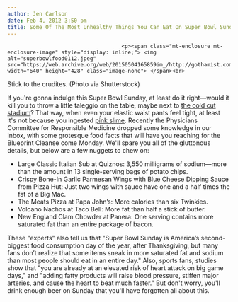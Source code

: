 ```yaml
---
author: Jen Carlson
date: Feb 4, 2012 3:50 pm
title: Some Of The Most Unhealthy Things You Can Eat On Super Bowl Sunday (Or Any Day)
---
```


	
										<p><span class="mt-enclosure mt-enclosure-image" style="display: inline;"> <img alt="superbowlfood0112.jpeg" src="https://web.archive.org/web/20150504165859im_/http://gothamist.com/attachments/arts_jen/superbowlfood0112.jpeg" width="640" height="428" class="image-none"> </span><br>
<span class="photo_caption">Stick to the crudites. (Photo via Shutterstock)</span></p>

<p>If you&apos;re gonna indulge this Super Bowl Sunday, at least do it right&#x2014;would it kill you to throw a little taleggio on the table, maybe next to <a href="https://web.archive.org/web/20150504165859/http://gothamist.com/2012/02/03/7_amazing_super_bowl_meat_and_snack.php#photo-1">the cold cut stadium</a>? That way, when even your elastic waist pants feel tight, at least it&apos;s not because you ingested <a href="https://web.archive.org/web/20150504165859/http://gothamist.com/2012/02/01/ammonia-treated_meat_still_good_eno.php">pink slime</a>. Recently the Physicians Committee for Responsible Medicine dropped some knowledge in our inbox, with some grotesque food facts that will have you reaching for the Blueprint Cleanse come Monday. We&apos;ll spare you all of the gluttonous details, but below are a few nuggets to chew on:<br>
</p><ul><li>Large Classic Italian Sub at Quiznos: 3,550 milligrams of sodium&#x2014;more than the amount in 13 single-serving bags of potato chips.<br>
</li><li>Crispy Bone-In Garlic Parmesan Wings with Blue Cheese Dipping Sauce from Pizza Hut: Just two wings with sauce have one and a half times the fat of a Big Mac.<br>
</li><li>The Meats Pizza at Papa John&#x2019;s: More calories than six Twinkies.<br>
</li><li>Volcano Nachos at Taco Bell: More fat than half a stick of butter.<br>
</li><li>New England Clam Chowder at Panera: One serving contains more saturated fat than an entire package of bacon.</li></ul><p></p>

<p>These &quot;experts&quot; also tell us that &quot;Super Bowl Sunday is America&#x2019;s second-biggest food consumption day of the year, after Thanksgiving, but many fans don&#x2019;t realize that some items sneak in more saturated fat and sodium than most people should eat in an entire day.&quot; Also, sports fans, studies show that &quot;you are already at an elevated risk of heart attack on big game days,&quot; and &quot;adding fatty products will raise blood pressure, stiffen major arteries, and cause the heart to beat much faster.&quot; But don&apos;t worry, you&apos;ll drink enough beer on Sunday that you&apos;ll have forgotten all about this.<br>
</p>					
										
									
				